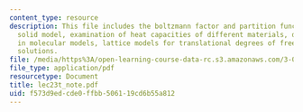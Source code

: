 ```yaml
---
content_type: resource
description: This file includes the boltzmann factor and partition function, the Debye
  solid model, examination of heat capacities of different materials, degrees of freedom
  in molecular models, lattice models for translational degrees of freedom, polymer
  solutions.
file: /media/https%3A/open-learning-course-data-rc.s3.amazonaws.com/3-012-fundamentals-of-materials-science-fall-2005/f573d9edcde0ffbb506119cd6b55a812_lec23t_note.pdf
file_type: application/pdf
resourcetype: Document
title: lec23t_note.pdf
uid: f573d9ed-cde0-ffbb-5061-19cd6b55a812
---
```

